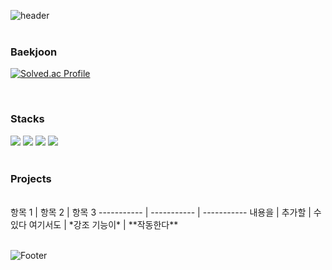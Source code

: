 
![header](https://capsule-render.vercel.app/api?type=egg&color=auto&height=48&section=header&text=Yannoo%20Hub&fontSize=36)
<br>
<br>



<h3>Baekjoon</h3>

  [![Solved.ac Profile](http://mazassumnida.wtf/api/generate_badge?boj=yannoo)](https://solved.ac/yannoo)

<br>



  <h3>Stacks</h3>


<div align="left">
  <img src="https://img.shields.io/badge/javascript-F7DF1E?style=for-the-badge&logo=javascript&logoColor=black" />
  <img src="https://img.shields.io/badge/C++-00599C?style=for-the-badge&logo=C%2B%2B&logoColor=white" />
  <img src="https://img.shields.io/badge/-C%23-239120?style=for-the-badge&logo=Csharp&logoColor=white" />
  <img src="https://img.shields.io/badge/Unity-100000?style=for-the-badge&logo=unity&logoColor=white" />
</div>

<br>

<h3>Projects</h3>
<br>





<div>
항목 1 | 항목 2 | 항목 3
----------- | ----------- | -----------
내용을 | 추가할 | 수있다
여기서도 | *강조 기능이* | **작동한다**
</div>


<br>



![Footer](https://capsule-render.vercel.app/api?type=egg&color=auto&height=48&section=footer)
